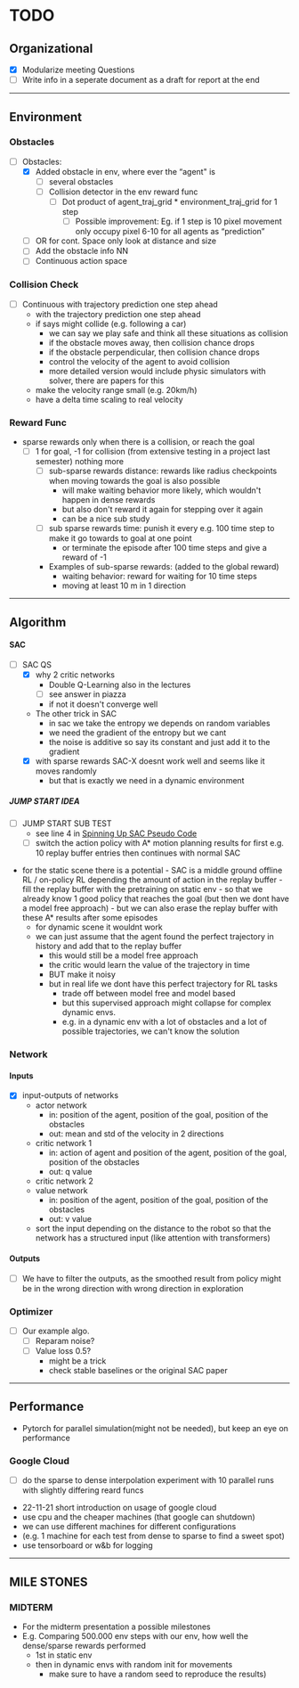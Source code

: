 # TODO


## Organizational
- [X] Modularize meeting Questions
- [ ] Write info in a seperate document as a draft for report at the end 

---

## Environment

### Obstacles
- [ ] Obstacles:
  - [X] Added obstacle in env, where ever the “agent" is
      - [ ] several obstacles
    - [ ] Collision detector in the env reward func
      - [ ] Dot product of agent_traj_grid * environment_traj_grid for 1 step
        - [ ] Possible improvement: Eg. if 1 step is 10 pixel movement only occupy pixel 6-10 for all agents as “prediction”
  - [ ] OR for cont. Space only look at distance and size	
  - [ ] Add the obstacle info NN	
  - [ ] Continuous action space
### Collision Check
- [ ] Continuous with trajectory prediction one step ahead
  - with the trajectory prediction one step ahead
  - if says might collide (e.g. following a car)
    - we can say we play safe and think all these situations as collision
    - if the obstacle moves away, then collision chance drops
    - if the obstacle perpendicular, then collision chance drops
    - control the velocity of the agent to avoid collision
    - more detailed version would include physic simulators with solver, there are papers for this
  - make the velocity range small (e.g. 20km/h)
  - have a delta time scaling to real velocity 
### Reward Func
- sparse rewards only when there is a collision, or reach the goal
  - [ ] 1 for goal, -1 for collision (from extensive testing in a project last semester) nothing more
    - [ ] sub-sparse rewards distance: rewards like radius checkpoints when moving towards the goal is also possible
      - will make waiting behavior more likely, which wouldn't happen in dense rewards
      - but also don't reward it again for stepping over it again
      - can be a nice sub study
    - [ ] sub sparse rewards time: punish it every e.g. 100 time step to make it go towards to goal at one point
      - or terminate the episode after 100 time steps and give a reward of -1 
    - Examples of sub-sparse rewards: (added to the global reward) 
      - waiting behavior: reward for waiting for 10 time steps
      - moving at least 10 m in 1 direction 

---

## Algorithm
#### SAC
- [ ] SAC QS
  - [X] why 2 critic networks
    - Double Q-Learning also in the lectures 
    - [ ] see answer in piazza
    - if not it doesn't converge well 
  - The other trick in SAC
    - in sac we take the entropy we depends on random variables
    - we need the gradient of the entropy but we cant 
    - the noise is additive so say its constant and just add it to the gradient
  - [X] with sparse rewards SAC-X doesnt work well and seems like it moves randomly
    - but that is exactly we need in a dynamic environment
##### JUMP START IDEA
  - [ ] JUMP START SUB TEST
    - see line 4 in [Spinning Up SAC Pseudo Code](https://spinningup.openai.com/en/latest/algorithms/sac.html?highlight=SAC#pseudocode) 
    - [ ] switch the action policy with A* motion planning results for first e.g. 10 replay buffer entries
          then continues with normal SAC
  - for the static scene there is a potential
        - SAC is a middle ground offline RL / on-policy RL depending the amount of action in the replay buffer 
        - fill the replay buffer with the pretraining on static env 
        - so that we already know 1 good policy that reaches the goal (but then we dont have a model free approach)
          - but we can also erase the replay buffer with these A* results after some episodes
      - for dynamic scene it wouldnt work
      - we can just assume that the agent found the perfect trajectory in history and add that to the replay buffer
        - this would still be a model free approach
        - the critic would learn the value of the trajectory in time 
        - BUT make it noisy 
        - but in real life we dont have this perfect trajectory for RL tasks
          - trade off between model free and model based
          - but this supervised approach might collapse for complex dynamic envs.
          - e.g. in a dynamic env with a lot of obstacles and a lot of possible trajectories, 
            we can't know the solution
### Network
#### Inputs
- [X] input-outputs of networks
  - actor network
    - in: position of the agent, position of the goal, position of the obstacles
    - out: mean and std of the velocity in 2 directions
  - critic network 1
    - in: action of agent and position of the agent, position of the goal, position of the obstacles
    - out: q value
  - critic network 2
  - value network
    - in: position of the agent, position of the goal, position of the obstacles
    - out: v value
  - sort the input depending on the distance to the robot 
    so that the network has a structured input (like attention with transformers)
#### Outputs
- [ ] We have to filter the outputs, as the smoothed result from policy might be in the wrong direction with wrong direction in exploration
### Optimizer
- [ ]  Our example algo.
    - [ ]  Reparam noise?
    - [ ]  Value loss 0.5?
        - might be a trick
        - check stable baselines or the original SAC paper

---

## Performance
- Pytorch for parallel simulation(might not be needed), but keep an eye on performance
### Google Cloud
- [ ] do the sparse to dense interpolation experiment with 10 parallel runs with slightly differing reard funcs
- 22-11-21 short introduction on usage of google cloud
- use cpu and the cheaper machines (that google can shutdown)
- we can use different machines for different configurations 
- (e.g. 1 machine for each test from dense to sparse to find a sweet spot)
- use tensorboard or w&b for logging

---

## MILE STONES
### MIDTERM
- For the midterm presentation a possible milestones
- E.g. Comparing 500.000 env steps with our env, how well the dense/sparse rewards performed
    - 1st in static env
    - then in dynamic envs with random init for movements 
      - make sure to have a random seed to reproduce the results)



